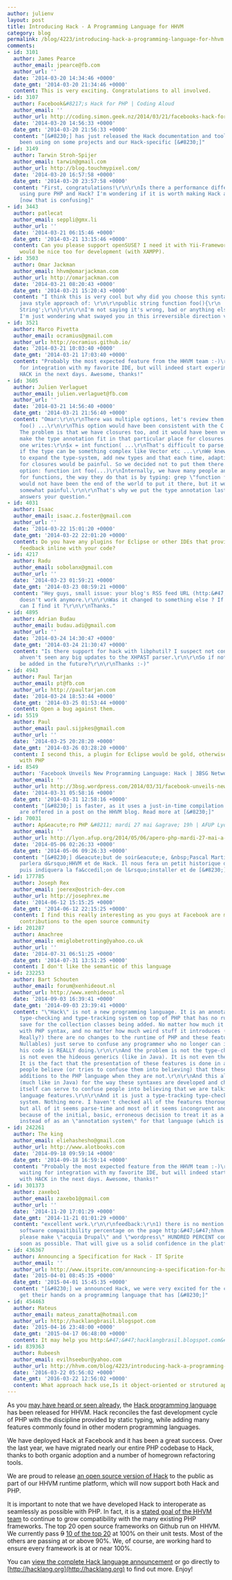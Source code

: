 ```yaml
---
author: julienv
layout: post
title: Introducing Hack - A Programming Language for HHVM
category: blog
permalink: /blog/4223/introducing-hack-a-programming-language-for-hhvm
comments:
- id: 3101
  author: James Pearce
  author_email: jpearce@fb.com
  author_url: ''
  date: '2014-03-20 14:34:46 +0000'
  date_gmt: '2014-03-20 21:34:46 +0000'
  content: This is very exciting. Congratulations to all involved.
- id: 3107
  author: Facebook&#8217;s Hack for PHP | Coding Aloud
  author_email: ''
  author_url: http://coding.simon.geek.nz/2014/03/21/facebooks-hack-for-php/
  date: '2014-03-20 14:56:33 +0000'
  date_gmt: '2014-03-20 21:56:33 +0000'
  content: "[&#8230;] has just released the Hack documentation and tools that we have
    been using on some projects and our Hack-specific [&#8230;]"
- id: 3149
  author: Tarwin Stroh-Spijer
  author_email: tarwin@gmail.com
  author_url: http://blog.touchmypixel.com/
  date: '2014-03-20 16:57:58 +0000'
  date_gmt: '2014-03-20 23:57:58 +0000'
  content: "First, congratulations!\r\n\r\nIs there a performance difference between
    using pure PHP and Hack? I'm wondering if it is worth making Hack a Haxe target?
    [now that is confusing]"
- id: 3443
  author: patlecat
  author_email: seppli@gmx.li
  author_url: ''
  date: '2014-03-21 06:15:46 +0000'
  date_gmt: '2014-03-21 13:15:46 +0000'
  content: Can you please support openSUSE? I need it with Yii-Framework. Windows
    would be nice too for development (with XAMPP).
- id: 3503
  author: Omar Jackman
  author_email: hhvm@omarjackman.com
  author_url: http://omarjackman.com
  date: '2014-03-21 08:20:43 +0000'
  date_gmt: '2014-03-21 15:20:43 +0000'
  content: "I think this is very cool but why did you choose this syntax versus the
    java style approach of: \r\n\r\npublic string function foo(){\r\n    return 'Some
    String';\r\n}\r\n\r\nI'm not saying it's wrong, bad or anything else negative
    I'm just wondering what swayed you in this irreversible direction versus another."
- id: 3521
  author: Marco Pivetta
  author_email: ocramius@gmail.com
  author_url: http://ocramius.github.io/
  date: '2014-03-21 10:03:40 +0000'
  date_gmt: '2014-03-21 17:03:40 +0000'
  content: "Probably the most expected feature from the HHVM team :-)\r\n\r\nI'm waiting
    for integration with my favorite IDE, but will indeed start experimenting with
    HACK in the next days. Awesome, thanks!"
- id: 3605
  author: Julien Verlaguet
  author_email: julien.verlaguet@fb.com
  author_url: ''
  date: '2014-03-21 14:56:40 +0000'
  date_gmt: '2014-03-21 21:56:40 +0000'
  content: "Omar:\r\n\r\nThere was multiple options, let's review them.\r\nint function
    foo() ...\r\n\r\nThis option would have been consistent with the C tradition.
    The problem is that we have closures too, and it would have been very hard to
    make the type annotation fit in that particular place for closures.\r\n\r\nWhen
    one writes:\r\n$x = int function( ...\r\nThat's difficult to parse, especially
    if the type can be something complex like Vector etc ...\r\nWe knew that we wanted
    to expand the type-system, add new types and that each time, adapting the parser
    for closures would be painful. So we decided not to put them there.\r\n\r\nSecond
    option: function int foo(...)\r\nInternally, we have many people and tools \"grepping\"
    for functions, the way they do that is by typing: grep \"function foo\".\r\nIt
    would not have been the end of the world to put it there, but it would have been
    somewhat painful.\r\n\r\nThat's why we put the type annotation last. I hope this
    answers your question."
- id: 4031
  author: Isaac
  author_email: isaac.z.foster@gmail.com
  author_url: ''
  date: '2014-03-22 15:01:20 +0000'
  date_gmt: '2014-03-22 22:01:20 +0000'
  content: Do you have any plugins for Eclipse or other IDEs that provide the hh_client's
    feedback inline with your code?
- id: 4217
  author: Radu
  author_email: sobolanx@gmail.com
  author_url: ''
  date: '2014-03-23 01:59:21 +0000'
  date_gmt: '2014-03-23 08:59:21 +0000'
  content: "Hey guys, small issue: your blog's RSS feed URL (http:&#47;&#47;hhvm.com&#47;blog&#47;feed&#47;)
    doesn't work anymore.\r\n\r\nWas it changed to something else ? If yes, where
    can I find it ?\r\n\r\nThanks."
- id: 4895
  author: Adrian Budau
  author_email: budau.adi@gmail.com
  author_url: ''
  date: '2014-03-24 14:30:47 +0000'
  date_gmt: '2014-03-24 21:30:47 +0000'
  content: "Is there support for hack with libphutil? I suspect not considering I
    ahven't seen any big updates to the XHPAST parser.\r\n\r\nSo if not, will there
    be added in the future?\r\n\r\nThanks :-)"
- id: 4943
  author: Paul Tarjan
  author_email: pt@fb.com
  author_url: http://paultarjan.com
  date: '2014-03-24 18:53:44 +0000'
  date_gmt: '2014-03-25 01:53:44 +0000'
  content: Open a bug against them.
- id: 5519
  author: Paul
  author_email: paul.sijpkes@gmail.com
  author_url: ''
  date: '2014-03-25 20:28:20 +0000'
  date_gmt: '2014-03-26 03:28:20 +0000'
  content: I second this, a plugin for Eclipse would be gold, otherwise I might stick
    with PHP
- id: 8549
  author: 'Facebook Unveils New Programming Language: Hack | 3BSG Network'
  author_email: ''
  author_url: http://3bsg.wordpress.com/2014/03/31/facebook-unveils-new-programming-language-hack/
  date: '2014-03-31 05:58:16 +0000'
  date_gmt: '2014-03-31 12:58:16 +0000'
  content: "[&#8230;] is faster, as it uses a just-in-time compilation approach. Details
    are offered in a post on the HHVM blog. Read more at [&#8230;]"
- id: 70031
  author: Ap&eacute;ro PHP &#8211; mardi 27 mai &agrave; 19h | AFUP Lyon
  author_email: ''
  author_url: http://lyon.afup.org/2014/05/06/apero-php-mardi-27-mai-a-19h/
  date: '2014-05-06 02:26:33 +0000'
  date_gmt: '2014-05-06 09:26:33 +0000'
  content: "[&#8230;] d&eacute;but de soir&eacute;e, &nbsp;Pascal Martin&nbsp;nous
    parlera d&rsquo;HHVM et de Hack. Il nous fera un petit historique d&rsquo;HHVM,
    puis indiquera la fa&ccedil;on de l&rsquo;installer et de [&#8230;]"
- id: 177785
  author: Joseph Rex
  author_email: joerex@ostrich-dev.com
  author_url: http://josephrex.me
  date: '2014-06-12 15:15:25 +0000'
  date_gmt: '2014-06-12 22:15:25 +0000'
  content: I find this really interesting as you guys at Facebook are making great
    contributions to the open source community
- id: 201287
  author: Amachree
  author_email: emiglobetrotting@yahoo.co.uk
  author_url: ''
  date: '2014-07-31 06:51:25 +0000'
  date_gmt: '2014-07-31 13:51:25 +0000'
  content: I don't like the semantic of this language
- id: 232253
  author: Bart Schouten
  author_email: forum@xenhideout.nl
  author_url: http://www.xenhideout.nl
  date: '2014-09-03 16:39:41 +0000'
  date_gmt: '2014-09-03 23:39:41 +0000'
  content: "\"Hack\" is not a new programming language. It is an annotation-based
    type-checking and type-tracking system on top of PHP that has no runtime implications
    save for the collection classes being added. No matter how much it integrates
    with PHP syntax, and no matter how much weird stuff it introduces (Nullable types?
    Really?) there are no changes to the runtime of PHP and these features (like the
    Nullables) just serve to confuse any programmer who no longer can intuit what
    his code is REALLY doing.\r\n\r\nAnd the problem is not the type-checking. It
    is not even the hideous generics (like in Java). It is not even the Nullables.
    It is the fact that the presentation of these features is done in a way that makes
    people believe (or tries to confuse them into believing) that these are really
    additions to the PHP language when they are not.\r\n\r\nAnd this also has implications
    (much like in Java) for the way these syntaxes are developed and chosen. The syntax
    itself can serve to confuse people into believing that we are talking about core
    language features.\r\n\r\nAnd it is just a type-tracking type-checking warning-generating
    system. Nothing more. I haven't checked all of the features thoroughly (like Shapes)
    but all of it seems parse-time and most of it seems incongruent and ill-designed
    because of the initial, basic, erroneous decision to treat it as a \"language\"
    instead of as an \"annotation system\" for that language (which is PHP)."
- id: 242261
  author: The king
  author_email: eliehashesho@gmail.com
  author_url: http://www.alotbooks.com
  date: '2014-09-18 09:59:14 +0000'
  date_gmt: '2014-09-18 16:59:14 +0000'
  content: "Probably the most expected feature from the HHVM team :-)\r\n\r\nI&rsquo;m
    waiting for integration with my favorite IDE, but will indeed start experimenting
    with HACK in the next days. Awesome, thanks!"
- id: 301373
  author: zaxebo1
  author_email: zaxebo1@gmail.com
  author_url: ''
  date: '2014-11-20 17:01:29 +0000'
  date_gmt: '2014-11-21 01:01:29 +0000'
  content: "excellent work.\r\n\r\nfeedback:\r\n1) there is no mention of \"wordpress\"
    software compaitibility percentage on the page http:&#47;&#47;hhvm.com&#47;frameworks&#47;\r\n\r\n2)
    please make \"acquia Drupal\" and \"wordpress\" HUNDRED PERCENT compatible As
    soon as possible. That will give us a solid confidence in the platform too."
- id: 436367
  author: Announcing a Specification for Hack - IT Sprite
  author_email: ''
  author_url: http://www.itsprite.com/announcing-a-specification-for-hack/
  date: '2015-04-01 08:45:35 +0000'
  date_gmt: '2015-04-01 15:45:35 +0000'
  content: "[&#8230;] we announced Hack, we were very excited for the community to
    get their hands on a programming language that has [&#8230;]"
- id: 454463
  author: Mateus
  author_email: mateus_zanatta@hotmail.com
  author_url: http://hacklangbrasil.blogspot.com
  date: '2015-04-16 23:48:00 +0000'
  date_gmt: '2015-04-17 06:48:00 +0000'
  content: It may help you http:&#47;&#47;hacklangbrasil.blogspot.com&#47;2014&#47;11&#47;hack-plugin-to-sublime-text.html?m=1
- id: 839363
  author: Rubeesh
  author_email: evilhseebur@yahoo.com
  author_url: http://hhvm.com/blog/4223/introducing-hack-a-programming-language-for-hhvm
  date: '2016-03-22 05:56:02 +0000'
  date_gmt: '2016-03-22 12:56:02 +0000'
  content: What approach hack use,Is it object-oriented or strutured approach?
---
```


As you [may have heard or seen already](https://code.facebook.com/posts/264544830379293/hack-a-new-programming-language-for-hhvm/), the [Hack programming language](http://hacklang.org) has been released for HHVM. Hack reconciles the fast development cycle of PHP with the discipline provided by static typing, while adding many features commonly found in other modern programming languages.

<!--truncate-->

We have deployed Hack at Facebook and it has been a great success. Over the last year, we have migrated nearly our entire PHP codebase to Hack, thanks to both organic adoption and a number of homegrown refactoring tools.

We are proud to release [an open source version of Hack](https://github.com/facebook/hhvm/tree/master/hphp/hack) to the public as part of our HHVM runtime platform, which will now support both Hack and PHP.

It is important to note that we have developed Hack to interoperate as seamlessly as possible with PHP. In fact, it is a [stated goal of the HHVM team](http://hhvm.com/blog/2014/02/24/hhvm-the-next-six-months/) to continue to grow compatibility with the many existing PHP frameworks. The top 20 open source frameworks on Github run on HHVM. We currently pass <del>9</del> [10 of the top 20](http://hhvm.com/frameworks) at 100% on their unit tests. Most of the others are passing at or above 90%. We, of course, are working hard to ensure every framework is at or near 100%.

You can [view the complete Hack language announcement](https://code.facebook.com/posts/264544830379293/hack-a-new-programming-language-for-hhvm/) or go directly to [http://hacklang.org](http://hacklang.org) to find out more. Enjoy!

